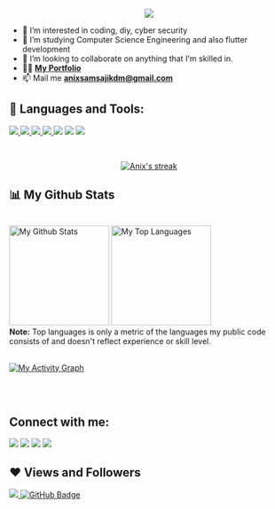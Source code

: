 <p align="center">
<a href="#">
<!--   <img src="https://github.com/sangethmathewjohn/sangethmathewjohn/blob/main/image_processing20210510-2700-1oal4i5.gif" height="280px"/> -->
  </a>
</p>

<p align="center"> 
  <a href="https://linkedin.com/in/anixsamsaji">
    <img src="https://readme-typing-svg.herokuapp.com/?lines=Hi+,+I%27m+Anix+Sam+Saji;Self+-+Taught+Developer">
  </a> 
</p>

<!-- <h1 align="center">Hi <img src="https://raw.githubusercontent.com/MartinHeinz/MartinHeinz/master/wave.gif" width="30px">, I'm Anix Sam Saji</h1> -->

- 👀 I’m interested in coding, diy, cyber security
- 🌱 I’m studying Computer Science Engineering and also flutter development
- 💞️ I’m looking to collaborate on anything that I'm skilled in.
- 👨‍💻 **[My Portfolio](https://www.anixsamsaji.me)**
- 📫 Mail me **anixsamsajikdm@gmail.com**

<!---
anixsam/anixsam is a ✨ special ✨ repository because its `README.md` (this file) appears on your GitHub profile.
You can click the Preview link to take a look at your changes.
--->
## 🚀 Languages and Tools:

<p align="left"> 
    <a href="https://www.w3.org/html/" target="_blank"> <img src="https://img.icons8.com/color/48/000000/html-5.png"/> </a> 
    <a href="https://www.w3schools.com/css/" target="_blank"> <img src="https://img.icons8.com/color/48/000000/css3.png"/> </a> 
    <a href="https://getbootstrap.com" target="_blank"> <img src="https://img.icons8.com/color/48/000000/bootstrap.png"/> </a> 
    <a href="https://www.python.org" target="_blank"> <img src="https://img.icons8.com/color/48/000000/python.png"/> </a> 
    <a href ="https://www.linux.org" target="_blank"><img src ="https://img.icons8.com/color/48/000000/linux"></a>
    <a href="https://cloud.google.com" target="_blank"><img src="https://img.icons8.com/color/48/000000/google-cloud"></a>
    <a href="https://www.arduino.cc" target="_blank"><img src="https://img.icons8.com/color/48/000000/arduino"></a>
  
  
</p>

<br/>

<p align="center">
    <a href="https://github.com/anixsam/github-readme-streak-stats">
        <img title="🔥 Get streak stats for your profile at git.io/streak-stats" alt="Anix's streak" src="https://github-readme-streak-stats.herokuapp.com/?user=anixsam&theme=dark-ice&hide_border=true&stroke=0000&background=060A0CD0"/>
    </a>
</p>

## 📊 My Github Stats

  <br/>
    <a href="https://github.com/anixsam/github-readme-stats"><img height="180em" alt="My Github Stats" src="https://github-readme-stats.vercel.app/api?username=anixsam&show_icons=true&count_private=true&include_all_commits=true&theme=react&hide_border=true&bg_color=0D1117" /></a>
  <a href="https://github.com/anixsam/github-readme-stats"><img height="180em" alt="My Top Languages" src="https://github-readme-stats.vercel.app/api/top-langs/?username=anixsam&langs_count=8&count_private=true&layout=compact&theme=react&hide_border=true&bg_color=0D1117" /></a>
  <br/>
  <b>Note:</b> Top languages is only a metric of the languages my public code consists of and doesn't reflect experience or skill level.


<br/>
<br/>

<a href="https://github.com/anixsam/github-readme-activity-graph"><img alt="My Activity Graph" src="https://activity-graph.herokuapp.com/graph?username=anixsam&bg_color=0D1117&color=5BCDEC&line=5BCDEC&point=FFFFFF&hide_border=true" /></a>

<br/>
<br/>

## Connect with me:
<p align="left">

<a href = "https://www.linkedin.com/in/anixsamsaji/"><img src="https://img.icons8.com/cute-clipart/45/000000/linkedin.png"/></a>
<a href = "https://twitter.com/anix_sam"><img src="https://img.icons8.com/cotton/45/000000/twitter.png"/></a>
<a href = "https://www.instagram.com/anix_sam_official/"><img src="https://img.icons8.com/color/45/000000/instagram-new.png"/></a>
<a href = "https://www.facebook.com/anixsam"><img src="https://img.icons8.com/fluent/48/000000/facebook-new.png"/></a>



</p>

## ❤ Views and Followers
<a href="https://github.com/anixsam/github-profile-views-counter">
    <img src="https://komarev.com/ghpvc/?username=anixsam&color=blueviolet">
</a>
<a href="https://github.com/anixsam?tab=followers"><img src="https://img.shields.io/github/followers/anixsam?label=Followers&style=social" alt="GitHub Badge"></a>
